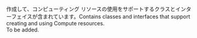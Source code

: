 <Namespace Name="Microsoft.Azure.Management.Compute.Fluent">
  <Docs>
    <summary><span data-ttu-id="dc0ae-101">作成して、コンピューティング リソースの使用をサポートするクラスとインターフェイスが含まれています。</span><span class="sxs-lookup"><span data-stu-id="dc0ae-101">Contains classes and interfaces that support creating and using Compute resources.</span></span></summary> 
    <remarks>To be added.</remarks>
  </Docs>
</Namespace>
